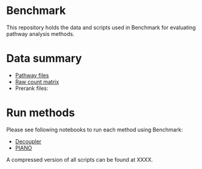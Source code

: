 # Benchmark
This repository holds the data and scripts used in Benchmark for evaluating pathway analysis methods.

# Data summary

* [Pathway files](https://github.com/hedgehug/Benchmark/tree/main/pathway_files)
* [Raw count matrix](https://github.com/hedgehug/Benchmark/tree/main/data/count_matrix)
* Prerank files:

# Run methods

Please see following notebooks to run each method using Benchmark:
* [Decoupler](https://github.com/hedgehug/Benchmark/blob/main/run_decoupler.ipynb)
* [PIANO](https://github.com/hedgehug/Benchmark/blob/main/run_PIANO.ipynb)

A compressed version of all scripts can be found at XXXX.
